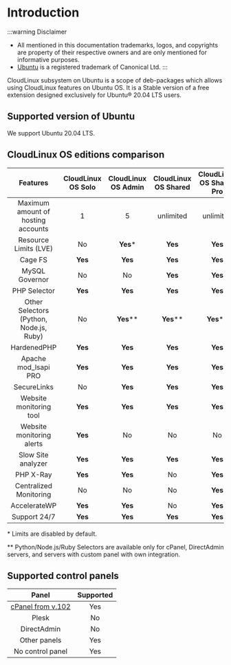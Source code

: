 # Introduction

:::warning Disclaimer
* All mentioned in this documentation trademarks, logos, and copyrights are property of their respective owners and are only mentioned for informative purposes.
* [Ubuntu](https://ubuntu.com/) is a registered trademark of Canonical Ltd.
:::

CloudLinux subsystem on Ubuntu is a scope of deb-packages which allows using CloudLinux features on Ubuntu OS. It is a Stable version of a free extension designed exclusively for Ubuntu® 20.04 LTS users. 

## Supported version of Ubuntu

We support Ubuntu 20.04 LTS.

## CloudLinux OS editions comparison


|**Features**|**CloudLinux OS Solo**|**CloudLinux OS Admin**|**CloudLinux OS Shared**|**CloudLinux OS Shared Pro**|**<font color="#2c98f0">CloudLinux Subsystem For Ubuntu</font>**|
|:-:|:-:|:-:|:-:|:-:|:-:|
|Maximum amount of hosting accounts|1|5|unlimited|unlimited|**<font color="#2c98f0">unlimited</font>**|
|Resource Limits (LVE)|No|**Yes***|**Yes**|**Yes**|**<font color="#2c98f0">Yes</font>**|
|Cage FS|**Yes**|**Yes**|**Yes**|**Yes**|**<font color="#2c98f0">Yes</font>**|
|MySQL Governor|No|No|**Yes**|**Yes**|**<font color="#2c98f0">Yes</font>**|
|PHP Selector|**Yes**|**Yes**|**Yes**|**Yes**|**<font color="#2c98f0">Yes</font>**|
|Other Selectors (Python, Node.js, Ruby)|No|**Yes****|**Yes****|**Yes****|**<font color="#2c98f0">No</font>**|
|HardenedPHP|**Yes**|**Yes**|**Yes**|**Yes**|**<font color="#2c98f0">Yes</font>**|
|Apache mod_lsapi PRO|**Yes**|**Yes**|**Yes**|**Yes**|**<font color="#2c98f0">No</font>**|
|SecureLinks|No|**Yes**|**Yes**|**Yes**|**<font color="#2c98f0">Yes</font>**|
|Website monitoring tool|**Yes**|**Yes**|**Yes**|**Yes**|**<font color="#2c98f0">No</font>**|
|Website monitoring alerts|**Yes**|No|No|No|**<font color="#2c98f0">No</font>**|
|Slow Site analyzer|**Yes**|**Yes**|**Yes**|**Yes**|**<font color="#2c98f0">No</font>**|
|PHP X-Ray|**Yes**|**Yes**|No|**Yes**|**<font color="#2c98f0">No</font>**|
|Centralized Monitoring|No|No|No|**Yes**|**<font color="#2c98f0">No</font>**|
|AccelerateWP|**Yes**|**Yes**|No|**Yes**|**<font color="#2c98f0">No</font>**|
|Support 24/7|**Yes**|**Yes**|**Yes**|**Yes**|**<font color="#2c98f0">Yes</font>**|

\* Limits are disabled by default.

\** Python/Node.js/Ruby Selectors are available only for cPanel, DirectAdmin servers, and servers with custom panel with own integration.

## Supported control panels

| **Panel** | **Supported** |
|:-:|:-:|
|[cPanel from v.102](https://blog.cpanel.com/ubuntu-lts-and-full-cpanel-support/) | Yes |
|Plesk| No |
|DirectAdmin| No |
|Other panels| Yes |
|No control panel| Yes |
